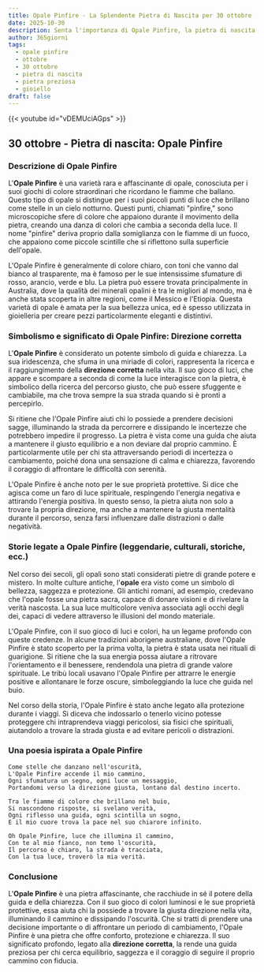 ```yaml
---
title: Opale Pinfire - La Splendente Pietra di Nascita per 30 ottobre
date: 2025-10-30
description: Senta l'importanza di Opale Pinfire, la pietra di nascita di 30 ottobre che simboleggia Direzione corretta. Lasci che la sua bellezza e il suo significato illuminino la sua giornata.
author: 365giorni
tags:
  - opale pinfire
  - ottobre
  - 30 ottobre
  - pietra di nascita
  - pietra preziosa
  - gioiello
draft: false
---
```


{{< youtube id="vDEMUciAGps" >}}

## 30 ottobre - Pietra di nascita: Opale Pinfire

### Descrizione di Opale Pinfire

L'**Opale Pinfire** è una varietà rara e affascinante di opale, conosciuta per i suoi giochi di colore straordinari che ricordano le fiamme che ballano. Questo tipo di opale si distingue per i suoi piccoli punti di luce che brillano come stelle in un cielo notturno. Questi punti, chiamati "pinfire," sono microscopiche sfere di colore che appaiono durante il movimento della pietra, creando una danza di colori che cambia a seconda della luce. Il nome "pinfire" deriva proprio dalla somiglianza con le fiamme di un fuoco, che appaiono come piccole scintille che si riflettono sulla superficie dell'opale.

L'Opale Pinfire è generalmente di colore chiaro, con toni che vanno dal bianco al trasparente, ma è famoso per le sue intensissime sfumature di rosso, arancio, verde e blu. La pietra può essere trovata principalmente in Australia, dove la qualità dei minerali opalini è tra le migliori al mondo, ma è anche stata scoperta in altre regioni, come il Messico e l'Etiopia. Questa varietà di opale è amata per la sua bellezza unica, ed è spesso utilizzata in gioielleria per creare pezzi particolarmente eleganti e distintivi.

### Simbolismo e significato di Opale Pinfire: Direzione corretta

L'**Opale Pinfire** è considerato un potente simbolo di guida e chiarezza. La sua iridescenza, che sfuma in una miriade di colori, rappresenta la ricerca e il raggiungimento della **direzione corretta** nella vita. Il suo gioco di luci, che appare e scompare a seconda di come la luce interagisce con la pietra, è simbolico della ricerca del percorso giusto, che può essere sfuggente e cambiabile, ma che trova sempre la sua strada quando si è pronti a percepirlo.

Si ritiene che l'Opale Pinfire aiuti chi lo possiede a prendere decisioni sagge, illuminando la strada da percorrere e dissipando le incertezze che potrebbero impedire il progresso. La pietra è vista come una guida che aiuta a mantenere il giusto equilibrio e a non deviare dal proprio cammino. È particolarmente utile per chi sta attraversando periodi di incertezza o cambiamento, poiché dona una sensazione di calma e chiarezza, favorendo il coraggio di affrontare le difficoltà con serenità.

L'Opale Pinfire è anche noto per le sue proprietà protettive. Si dice che agisca come un faro di luce spirituale, respingendo l'energia negativa e attirando l'energia positiva. In questo senso, la pietra aiuta non solo a trovare la propria direzione, ma anche a mantenere la giusta mentalità durante il percorso, senza farsi influenzare dalle distrazioni o dalle negatività.

### Storie legate a Opale Pinfire (leggendarie, culturali, storiche, ecc.)

Nel corso dei secoli, gli opali sono stati considerati pietre di grande potere e mistero. In molte culture antiche, l'**opale** era visto come un simbolo di bellezza, saggezza e protezione. Gli antichi romani, ad esempio, credevano che l'opale fosse una pietra sacra, capace di donare visioni e di rivelare la verità nascosta. La sua luce multicolore veniva associata agli occhi degli dei, capaci di vedere attraverso le illusioni del mondo materiale.

L'Opale Pinfire, con il suo gioco di luci e colori, ha un legame profondo con queste credenze. In alcune tradizioni aborigene australiane, dove l'Opale Pinfire è stato scoperto per la prima volta, la pietra è stata usata nei rituali di guarigione. Si ritiene che la sua energia possa aiutare a ritrovare l'orientamento e il benessere, rendendola una pietra di grande valore spirituale. Le tribù locali usavano l'Opale Pinfire per attrarre le energie positive e allontanare le forze oscure, simboleggiando la luce che guida nel buio.

Nel corso della storia, l'Opale Pinfire è stato anche legato alla protezione durante i viaggi. Si diceva che indossarlo o tenerlo vicino potesse proteggere chi intraprendeva viaggi pericolosi, sia fisici che spirituali, aiutandolo a trovare la strada giusta e ad evitare pericoli o distrazioni.

### Una poesia ispirata a Opale Pinfire

```
Come stelle che danzano nell'oscurità,
L'Opale Pinfire accende il mio cammino,
Ogni sfumatura un segno, ogni luce un messaggio,
Portandomi verso la direzione giusta, lontano dal destino incerto.

Tra le fiamme di colore che brillano nel buio,
Si nascondono risposte, si svelano verità,
Ogni riflesso una guida, ogni scintilla un sogno,
E il mio cuore trova la pace nel suo chiarore infinito.

Oh Opale Pinfire, luce che illumina il cammino,
Con te al mio fianco, non temo l'oscurità,
Il percorso è chiaro, la strada è tracciata,
Con la tua luce, troverò la mia verità.
```

### Conclusione

L'**Opale Pinfire** è una pietra affascinante, che racchiude in sé il potere della guida e della chiarezza. Con il suo gioco di colori luminosi e le sue proprietà protettive, essa aiuta chi la possiede a trovare la giusta direzione nella vita, illuminando il cammino e dissipando l'oscurità. Che si tratti di prendere una decisione importante o di affrontare un periodo di cambiamento, l'Opale Pinfire è una pietra che offre conforto, protezione e chiarezza. Il suo significato profondo, legato alla **direzione corretta**, la rende una guida preziosa per chi cerca equilibrio, saggezza e il coraggio di seguire il proprio cammino con fiducia.